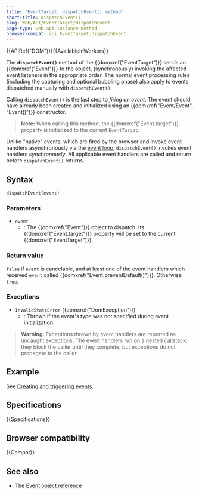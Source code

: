 ```yaml
---
title: "EventTarget: dispatchEvent() method"
short-title: dispatchEvent()
slug: Web/API/EventTarget/dispatchEvent
page-type: web-api-instance-method
browser-compat: api.EventTarget.dispatchEvent
---
```


{{APIRef("DOM")}}{{AvailableInWorkers}}

The **`dispatchEvent()`** method of the {{domxref("EventTarget")}} sends an {{domxref("Event")}} to the object, (synchronously) invoking the affected
event listeners in the appropriate order. The normal event processing
rules (including the capturing and optional bubbling phase) also apply to events
dispatched manually with `dispatchEvent()`.

Calling `dispatchEvent()` is the last step to _firing an event_. The event
should have already been created and initialized using an {{domxref("Event/Event", "Event()")}} constructor.

> **Note:** When calling this method, the {{domxref("Event.target")}} property is initialized to the current `EventTarget`.

Unlike "native" events, which are fired by the browser and invoke event handlers
asynchronously via the [event loop](/en-US/docs/Web/JavaScript/Event_loop),
`dispatchEvent()` invokes event handlers _synchronously_. All applicable event
handlers are called and return before `dispatchEvent()` returns.

## Syntax

```js-nolint
dispatchEvent(event)
```

### Parameters

- `event`
  - : The {{domxref("Event")}} object to dispatch. Its {{domxref("Event.target")}} property will be set to the current {{domxref("EventTarget")}}.

### Return value

`false` if `event` is cancelable, and at least one of the event handlers which received `event` called {{domxref("Event.preventDefault()")}}. Otherwise `true`.

### Exceptions

- `InvalidStateError` {{domxref("DomException")}}
  - : Thrown if the event's type was not specified during event initialization.

> **Warning:** Exceptions thrown by event handlers are reported as uncaught exceptions. The event
> handlers run on a nested callstack; they block the caller until they complete, but
> exceptions do not propagate to the caller.

## Example

See [Creating and triggering events](/en-US/docs/Web/Events/Creating_and_triggering_events).

## Specifications

{{Specifications}}

## Browser compatibility

{{Compat}}

## See also

- The [Event object reference](/en-US/docs/Web/API/Event)
